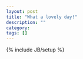 ```yaml
---
layout: post
title: "What a lovely day!"
description: ""
category: 
tags: []
---
```

{% include JB/setup %}

